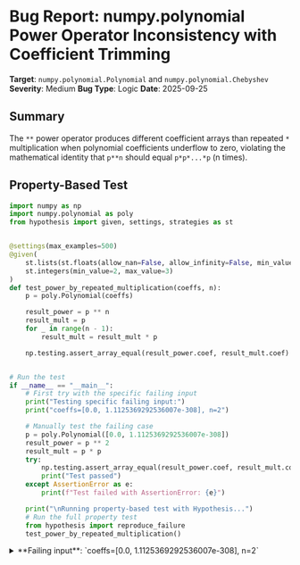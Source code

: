 # Bug Report: numpy.polynomial Power Operator Inconsistency with Coefficient Trimming

**Target**: `numpy.polynomial.Polynomial` and `numpy.polynomial.Chebyshev`
**Severity**: Medium
**Bug Type**: Logic
**Date**: 2025-09-25

## Summary

The `**` power operator produces different coefficient arrays than repeated `*` multiplication when polynomial coefficients underflow to zero, violating the mathematical identity that `p**n` should equal `p*p*...*p` (n times).

## Property-Based Test

```python
import numpy as np
import numpy.polynomial as poly
from hypothesis import given, settings, strategies as st


@settings(max_examples=500)
@given(
    st.lists(st.floats(allow_nan=False, allow_infinity=False, min_value=-1e3, max_value=1e3), min_size=1, max_size=5),
    st.integers(min_value=2, max_value=3)
)
def test_power_by_repeated_multiplication(coeffs, n):
    p = poly.Polynomial(coeffs)

    result_power = p ** n
    result_mult = p
    for _ in range(n - 1):
        result_mult = result_mult * p

    np.testing.assert_array_equal(result_power.coef, result_mult.coef)


# Run the test
if __name__ == "__main__":
    # First try with the specific failing input
    print("Testing specific failing input:")
    print("coeffs=[0.0, 1.1125369292536007e-308], n=2")

    # Manually test the failing case
    p = poly.Polynomial([0.0, 1.1125369292536007e-308])
    result_power = p ** 2
    result_mult = p * p
    try:
        np.testing.assert_array_equal(result_power.coef, result_mult.coef)
        print("Test passed")
    except AssertionError as e:
        print(f"Test failed with AssertionError: {e}")

    print("\nRunning property-based test with Hypothesis...")
    # Run the full property test
    from hypothesis import reproduce_failure
    test_power_by_repeated_multiplication()
```

<details>

<summary>
**Failing input**: `coeffs=[0.0, 1.1125369292536007e-308], n=2`
</summary>
```
Testing specific failing input:
coeffs=[0.0, 1.1125369292536007e-308], n=2
Test failed with AssertionError:
Arrays are not equal

(shapes (3,), (1,) mismatch)
 ACTUAL: array([0., 0., 0.])
 DESIRED: array([0.])

Running property-based test with Hypothesis...
Traceback (most recent call last):
  File "/home/npc/pbt/agentic-pbt/worker_/49/hypo.py", line 41, in <module>
    test_power_by_repeated_multiplication()
    ~~~~~~~~~~~~~~~~~~~~~~~~~~~~~~~~~~~~~^^
  File "/home/npc/pbt/agentic-pbt/worker_/49/hypo.py", line 7, in test_power_by_repeated_multiplication
    @given(

  File "/home/npc/miniconda/lib/python3.13/site-packages/hypothesis/core.py", line 2124, in wrapped_test
    raise the_error_hypothesis_found
  File "/home/npc/pbt/agentic-pbt/worker_/49/hypo.py", line 19, in test_power_by_repeated_multiplication
    np.testing.assert_array_equal(result_power.coef, result_mult.coef)
    ~~~~~~~~~~~~~~~~~~~~~~~~~~~~~^^^^^^^^^^^^^^^^^^^^^^^^^^^^^^^^^^^^^
  File "/home/npc/miniconda/lib/python3.13/site-packages/numpy/testing/_private/utils.py", line 1051, in assert_array_equal
    assert_array_compare(operator.__eq__, actual, desired, err_msg=err_msg,
    ~~~~~~~~~~~~~~~~~~~~^^^^^^^^^^^^^^^^^^^^^^^^^^^^^^^^^^^^^^^^^^^^^^^^^^^
                         verbose=verbose, header='Arrays are not equal',
                         ^^^^^^^^^^^^^^^^^^^^^^^^^^^^^^^^^^^^^^^^^^^^^^^
                         strict=strict)
                         ^^^^^^^^^^^^^^
  File "/home/npc/miniconda/lib/python3.13/site-packages/numpy/testing/_private/utils.py", line 803, in assert_array_compare
    raise AssertionError(msg)
AssertionError:
Arrays are not equal

(shapes (3,), (1,) mismatch)
 ACTUAL: array([0., 0., 0.])
 DESIRED: array([0.])
Falsifying example: test_power_by_repeated_multiplication(
    coeffs=[0.0, 1.7811007566526405e-172],
    n=2,  # or any other generated value
)
Explanation:
    These lines were always and only run by failing examples:
        /home/npc/miniconda/lib/python3.13/site-packages/numpy/testing/_private/utils.py:793
```
</details>

## Reproducing the Bug

```python
import numpy as np
import numpy.polynomial as poly

# Test with minimal failing input from the bug report
p = poly.Polynomial([0.0, 1.1125369292536007e-308])

# Compare power operator vs repeated multiplication
result_power = p ** 2
result_mult = p * p

print("Testing with coefficients [0.0, 1.1125369292536007e-308]:")
print(f"p**2 coefficients: {result_power.coef}")
print(f"p*p coefficients: {result_mult.coef}")
print(f"Arrays equal: {np.array_equal(result_power.coef, result_mult.coef)}")
print()

# Also test with Chebyshev polynomials
c = poly.Chebyshev([0.0, 1.1125369292536007e-308])
result_power_c = c ** 2
result_mult_c = c * c

print("Testing Chebyshev with same coefficients:")
print(f"c**2 coefficients: {result_power_c.coef}")
print(f"c*c coefficients: {result_mult_c.coef}")
print(f"Arrays equal: {np.array_equal(result_power_c.coef, result_mult_c.coef)}")
```

<details>

<summary>
Output shows coefficient array mismatch
</summary>
```
Testing with coefficients [0.0, 1.1125369292536007e-308]:
p**2 coefficients: [0. 0. 0.]
p*p coefficients: [0.]
Arrays equal: False

Testing Chebyshev with same coefficients:
c**2 coefficients: [0. 0. 0.]
c*c coefficients: [0.]
Arrays equal: False
```
</details>

## Why This Is A Bug

This violates the fundamental algebraic property that `p^n = p × p × ... × p` (n times). When squaring the tiny coefficient `1.1125369292536007e-308`, it underflows to `0.0`, resulting in a polynomial with all zero coefficients. However, the two mathematically equivalent operations produce different representations:

1. **Multiplication operator (`*`)**: Correctly trims trailing zeros via `pu.trimseq()` in `polymul()`, producing the canonical form `[0.]`
2. **Power operator (`**`)**: Does not trim zeros after computation, preserving the full polynomial structure `[0., 0., 0.]`

This inconsistency breaks reasonable expectations:
- The mathematical identity `p**n == p*p*...*p` should hold at the representation level
- numpy's own testing utility `numpy.testing.assert_array_equal` fails on mathematically equivalent results
- Code comparing polynomial objects or relying on consistent array shapes will fail unexpectedly

While both polynomials evaluate to the same values (zero everywhere), the coefficient array inconsistency is a genuine bug that violates the principle of least surprise and internal consistency within the library.

## Relevant Context

The root cause is in the implementation differences between operators:

- `polymul()` in `/numpy/polynomial/polynomial.py:366` calls `pu.trimseq(ret)` to trim zeros
- `polypow()` in `/numpy/polynomial/polynomial.py:463` uses `pu._pow(np.convolve, c, pow, maxpower)` which doesn't trim
- The `_pow` helper in `/numpy/polynomial/polyutils.py` repeatedly calls the multiplication function but doesn't apply trimming to the final result

Interestingly, other polynomial classes (`Legendre`, `Hermite`, `HermiteE`, `Laguerre`) handle this correctly and produce consistent `[0.]` arrays for both operations. This shows the expected behavior is achievable and already implemented elsewhere in the library.

NumPy documentation: https://numpy.org/doc/stable/reference/generated/numpy.polynomial.polynomial.Polynomial.html

Tested with NumPy version: 2.3.0

## Proposed Fix

```diff
--- a/numpy/polynomial/polyutils.py
+++ b/numpy/polynomial/polyutils.py
@@ -654,7 +654,7 @@ def _pow(mul_f, c, pow, maxpower):
         prd = c
         for i in range(2, power + 1):
             prd = mul_f(prd, c)
-        return prd
+        return trimseq(prd)
```

Alternatively, fix at the polynomial.py level:

```diff
--- a/numpy/polynomial/polynomial.py
+++ b/numpy/polynomial/polynomial.py
@@ -460,7 +460,8 @@ def polypow(c, pow, maxpower=None):
     """
     # note: this is more efficient than `pu._pow(polymul, c1, c2)`, as it
     # avoids calling `as_series` repeatedly
-    return pu._pow(np.convolve, c, pow, maxpower)
+    result = pu._pow(np.convolve, c, pow, maxpower)
+    return pu.trimseq(result)
```